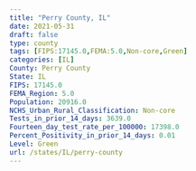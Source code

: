 ```yaml
---
title: "Perry County, IL"
date: 2021-05-31
draft: false
type: county
tags: [FIPS:17145.0,FEMA:5.0,Non-core,Green]
categories: [IL]
County: Perry County
State: IL
FIPS: 17145.0
FEMA_Region: 5.0
Population: 20916.0
NCHS_Urban_Rural_Classification: Non-core
Tests_in_prior_14_days: 3639.0
Fourteen_day_test_rate_per_100000: 17398.0
Percent_Positivity_in_prior_14_days: 0.01
Level: Green
url: /states/IL/perry-county
---
```



